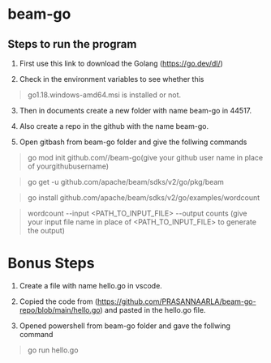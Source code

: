 # beam-go
## Steps to run the program 
1. First use this link to download the Golang (https://go.dev/dl/)

2. Check in the environment variables to see whether this 
>go1.18.windows-amd64.msi is installed or not.

3. Then in documents create a new folder with name beam-go in 44517.

4. Also create a repo in the github with the name beam-go.

5. Open gitbash from beam-go folder and give the follwing commands

>go mod init github.com/<yourgithubusername>/beam-go(give your github user name in place of yourgithubusername)
  
>go get -u github.com/apache/beam/sdks/v2/go/pkg/beam

>go install github.com/apache/beam/sdks/v2/go/examples/wordcount 
 
>wordcount --input <PATH_TO_INPUT_FILE> --output counts (give your input file name in place of <PATH_TO_INPUT_FILE> to generate the output)

# Bonus Steps
1. Create a file with name hello.go in vscode.
  
2. Copied the code from (https://github.com/PRASANNAARLA/beam-go-repo/blob/main/hello.go) and pasted in the hello.go file.
  
3. Opened powershell from beam-go folder and gave the follwing command
> go run hello.go
